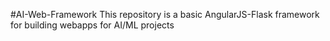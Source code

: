 #AI-Web-Framework
This repository is a basic AngularJS-Flask framework for building webapps for AI/ML projects
